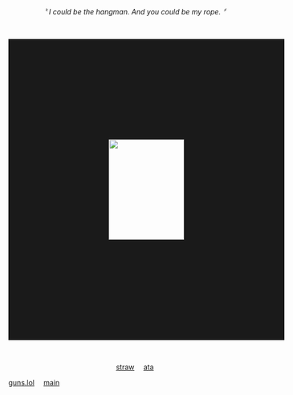 <p align="center">
<i>〝 I could be the hangman. And you could be my rope. 〞</i>
  <p dir="auto"></p>
  <br>
<p dir="auto"></p>
<p align="center">
<img src="https://files.catbox.moe/h2z1zh.png" width="150" height="200" border="200"/>
</p>
<p dir="auto"></p>
<p align="center" dir="auto">
  <br>
<p align="center"><a href="https://hungry-bug.straw.page/" rel="nofollow">straw</a>
  ⠀ 
<a href="https://crossofloss.atabook.org/" rel="nofollow">ata</a>
  
<a href="https://guns.lol/check_success/" rel="nofollow">guns.lol</a>
  ⠀ 
<a href="https://github.com/gothopera/" rel="nofollow">main</a>
<p dir="auto"></p>
